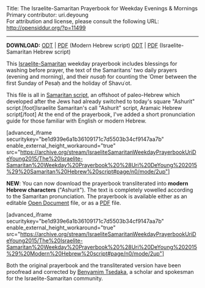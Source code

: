 <html>
<head></head>
<body>
Title: The Israelite-Samaritan Prayerbook for Weekday Evenings &amp; Mornings<br />
Primary contributor: uri.deyoung<br />
For attribution and license, please consult the following URL: <a href="http://opensiddur.org/?p=11499">http://opensiddur.org/?p=11499</a>
<p />
<hr />

<strong>DOWNLOAD:</strong> 
<a href="https://archive.org/download/IsraeliteSamaritanWeekdayPrayerbookUriDeYoung2015/The%20Israelite-Samaritan%20Weekday%20Prayerbook%20%28Uri%20DeYoung%202015%29%20Modern%20Hebrew%20script.odt">ODT</a> | <a href="https://archive.org/download/IsraeliteSamaritanWeekdayPrayerbookUriDeYoung2015/The%20Israelite-Samaritan%20Weekday%20Prayerbook%20%28Uri%20DeYoung%202015%29%20Modern%20Hebrew%20script.pdf">PDF</a> (Modern Hebrew script)
<a href="https://archive.org/download/IsraeliteSamaritanWeekdayPrayerbookUriDeYoung2015/The%20Israelite-Samaritan%20Weekday%20Prayerbook%20%28Uri%20DeYoung%202015%29%20Samaritan%20Hebrew%20script.odt">ODT</a> | <a href="https://archive.org/download/IsraeliteSamaritanWeekdayPrayerbookUriDeYoung2015/The%20Israelite-Samaritan%20Weekday%20Prayerbook%20%28Uri%20DeYoung%202015%29%20Samaritan%20Hebrew%20script.pdf">PDF</a> (Israelite-Samaritan Hebrew script)


This <a href="http://en.wikipedia.org/wiki/Samaritans">Israelite-Samaritan</a> weekday prayerbook includes blessings for washing before prayer, the text of the Samaritans' two daily prayers (evening and morning), and their <em>nusaḥ</em> for counting the ʿOmer between the first Sunday of Pesaḥ and the holiday of Shavuʿot.

This file is all in <a href="http://en.wikipedia.org/wiki/Samaritan_alphabet">Samaritan script</a>, an offshoot of paleo-Hebrew which developed after the Jews had already switched to today's square "Ashurit" script.[foot]Israelite Samaritan's call "Ashurit" script, Aramaic Hebrew script[/foot] At the end of the prayerbook, I've added a short pronunciation guide for those familiar with English or modern Hebrew.

[advanced_iframe securitykey="be1d939e6a1b36109171c7d5503b34cf9147aa7b" enable_external_height_workaround="true" src="https://archive.org/stream/IsraeliteSamaritanWeekdayPrayerbookUriDeYoung2015/The%20Israelite-Samaritan%20Weekday%20Prayerbook%20%28Uri%20DeYoung%202015%29%20Samaritan%20Hebrew%20script#page/n0/mode/2up"]



<strong>NEW</strong>: You can now download the prayerbook transliterated into <strong>modern Hebrew characters</strong> ("Ashurit"). The text is completely vowelled according to the Samaritan pronunciation. The prayerbook is available either as an editable <a href="https://opensiddur.org/wp-content/uploads/2016/02/The-Israelite-Samaritan-Weekday-Prayerbook-Uri-DeYoung_Modern.odt">Open Document</a> file, or as a <a href="https://opensiddur.org/wp-content/uploads/2016/02/The-Israelite-Samaritan-Weekday-Prayerbook-Uri-DeYoung_Modern.pdf">PDF</a> file.

[advanced_iframe securitykey="be1d939e6a1b36109171c7d5503b34cf9147aa7b" enable_external_height_workaround="true" src="https://archive.org/stream/IsraeliteSamaritanWeekdayPrayerbookUriDeYoung2015/The%20Israelite-Samaritan%20Weekday%20Prayerbook%20%28Uri%20DeYoung%202015%29%20Modern%20Hebrew%20script#page/n0/mode/2up"]

Both the original prayerbook and the transliterated version have been proofread and corrected by <a href="http://www.israelite-samaritans.com/benyamim-tsedaka/">Benyamim Tsedaka</a>, a scholar and spokesman for the Israelite-Samaritan community.
</body>
</html>
